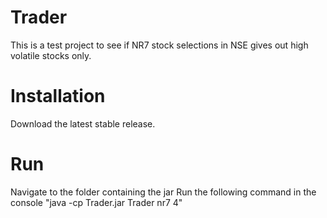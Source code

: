 # Trader
This is a test project to see if NR7 stock selections in NSE gives out high volatile stocks only.

# Installation
Download the latest stable release. 

# Run
Navigate to the folder containing the jar
Run the following command in the console "java -cp Trader.jar Trader nr7 <baseDir> 4"
